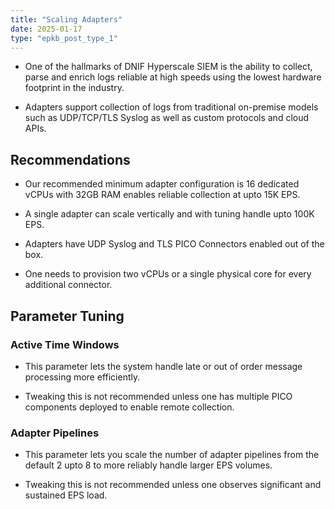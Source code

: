 ```yaml
---
title: "Scaling Adapters"
date: 2025-01-17
type: "epkb_post_type_1"
---
```


- One of the hallmarks of DNIF Hyperscale SIEM is the ability to collect, parse and enrich logs reliable at high speeds using the lowest hardware footprint in the industry.

- Adapters support collection of logs from traditional on-premise models such as UDP/TCP/TLS Syslog as well as custom protocols and cloud APIs.

## **Recommendations**

- Our recommended minimum adapter configuration is 16 dedicated vCPUs with 32GB RAM enables reliable collection at upto 15K EPS.

- A single adapter can scale vertically and with tuning handle upto 100K EPS.

- Adapters have UDP Syslog and TLS PICO Connectors enabled out of the box.

- One needs to provision two vCPUs or a single physical core for every additional connector.

## **Parameter Tuning**

### **Active Time Windows**

- This parameter lets the system handle late or out of order message processing more efficiently.

- Tweaking this is not recommended unless one has multiple PICO components deployed to enable remote collection.

### **Adapter Pipelines**

- This parameter lets you scale the number of adapter pipelines from the default 2 upto 8 to more reliably handle larger EPS volumes.

- Tweaking this is not recommended unless one observes significant and sustained EPS load.

